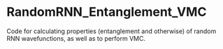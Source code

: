 # RandomRNN_Entanglement_VMC
Code for calculating properties (entanglement and otherwise) of random RNN wavefunctions, as well as to perform VMC.
